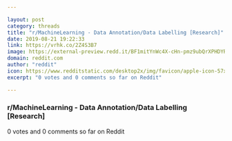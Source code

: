 ```yaml
---

layout: post
category: threads
title: "r/MachineLearning - Data Annotation/Data Labelling [Research]"
date: 2019-08-21 19:22:33
link: https://vrhk.co/2Z4S3B7
image: https://external-preview.redd.it/BF1mitYnWc4X-cHn-pmz9ubQrXPHDYRN6PqIKjNgSiw.jpg?auto=webp&s=b004f608b4a817bfb64a0133dfc3a21513e1d636
domain: reddit.com
author: "reddit"
icon: https://www.redditstatic.com/desktop2x/img/favicon/apple-icon-57x57.png
excerpt: "0 votes and 0 comments so far on Reddit"

---
```


### r/MachineLearning - Data Annotation/Data Labelling [Research]

0 votes and 0 comments so far on Reddit